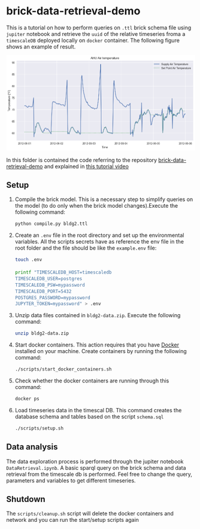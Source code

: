 # brick-data-retrieval-demo

This is a tutorial on how to perform queries on `.ttl` brick schema file using `jupiter` notebook and retrieve
the `uuid` of the relative timeseries froma a `timescaleDB` deployed locally on `docker` container. The following figure shows an example of result.

![Example of timeseries from query on timescald db and brick model](./img/download.png "Example of timeseries from query on timescald db and brick model")

In this folder is contained the code referring to the
repository [brick-data-retrieval-demo](https://github.com/gtfierro/brick-data-retrieval-demo) and explained
in [this tutorial video](https://www.youtube.com/watch?v=kZYNXoiM8gk)

## Setup

1. Compile the brick model. This is a necessary step to simplify queries on the model (to do only when the brick model
   changes).Execute the following command:
   ```bash 
   python compile.py bldg2.ttl
   ```

2. Create an `.env` file in the root directory and set up the environmental variables. All the scripts secrets have as
   reference the env file in the root folder and the file should be like the `example.env` file:
   ```bash 
   touch .env
   
   printf "TIMESCALEDB_HOST=timescaledb
   TIMESCALEDB_USER=postgres 
   TIMESCALEDB_PSW=mypassword 
   TIMESCALEDB_PORT=5432 
   POSTGRES_PASSWORD=mypassword 
   JUPYTER_TOKEN=mypassword" > .env
   ```

3. Unzip data files contained in `bldg2-data.zip`. Execute the following command:
    ```bash
    unzip bldg2-data.zip
    ```

4. Start docker containers. This action requires that you have [Docker](https://www.docker.com/) installed on your
   machine. Create containers by running the following command:
    ```bash
    ./scripts/start_docker_containers.sh
    ```
5. Check whether the docker containers are running through this command:
    ```bash
    docker ps
    ```

6. Load timeseries data in the timescal DB. This command creates the database schema and tables based on the
   script `schema.sql`
    ```bash
    ./scripts/setup.sh
    ```

## Data analysis

The data exploration process is performed through the jupiter notebook `DataRetrieval.ipynb`. A basic sparql query on
the brick schema and data retrieval from the timescale db is performed. Feel free to change the query, parameters and variables to get different timeseries.

## Shutdown

The `scripts/cleanup.sh` script will delete the docker containers and network and you can run the start/setup scripts
again
